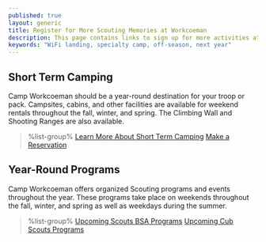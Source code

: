 ```yaml
---
published: true
layout: generic
title: Register for More Scouting Memories at Workcoeman
description: This page contains links to sign up for more activities at Camp Workcoeman.
keywords: "WiFi landing, specialty camp, off-season, next year"
---
```


## Short Term Camping

Camp Workcoeman should be a year-round destination for your troop or pack. Campsites, cabins, and other facilities are available for weekend rentals throughout the fall, winter, and spring. The Climbing Wall and Shooting Ranges are also available.

> %list-group%
> <a href="{{ site.url }}/short-term-camping/" class="list-group-item">Learn More About Short Term Camping</a>
> <a href="{{ site.url }}/short-term-camping/" class="list-group-item">Make a Reservation</a>

## Year-Round Programs

Camp Workcoeman offers organized Scouting programs and events throughout the year. These programs take place on weekends throughout the fall, winter, and spring as well as weekdays during the summer.

> %list-group%
> <a href="{{ site.url }}/scouts-bsa/year-round-programs/" class="list-group-item">Upcoming Scouts BSA Programs</a>
> <a href="{{ site.url }}/cub-scouts/year-round-programs/" class="list-group-item">Upcoming Cub Scouts Programs</a>
